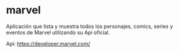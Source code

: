 # marvel

Aplicación que lista y muestra todos los personajes, comics, series y eventos de Marvel utilizando su Api oficial.

Api: https://developer.marvel.com/

